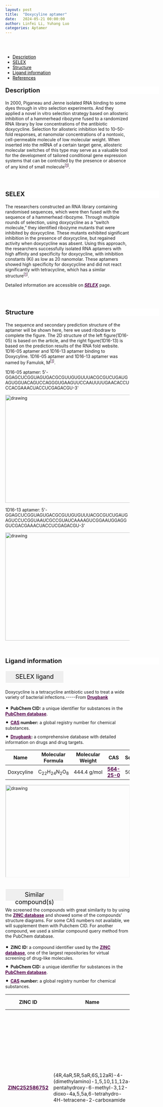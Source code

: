 ```yaml
---
layout: post
title:  "Doxycyline aptamer"
date:   2024-05-21 00:00:00
author: Linfei Li, Yuhang Luo
categories: Aptamer
---
```

<html>
<head>
  <style>

  </style>
</head>
</html>

<html lang="zh-cn">
<head>
<meta charset="utf-8"> 
<style>
  .header_box {
    display: block;
    font-size: 20px;
    font-weight: bold;
    background-color: #ffffff;
    text-decoration: none;
    border-radius: 1px;
    width: 500px;
    border-width: 1px 1px 2px 1px;
    border-color: #ffffff #ffffff #ffffff #ffffff;
}
.blowheader_box{
    display: block;
      padding: 6px;
      font-size:20px;
      margin-right: 10px;
      text-align: center;
      background-color: #efefef;
      color: #000000;
      text-decoration: none;
      border: 1px solid #ffffff;
      border-radius: 1px;
      width:190px;
      height:40px;
  }
  .box_style{
    background: #ffffff;
  }
  blockquote {
  margin: 0 0 0px;
  }
  .dot-paragraph::before {
            content: "• "; /* 点号和空格 */
            color: black; /* 设置点号颜色 */
            font-size: 20px; /* 调整点号大小 */
        }
  .dot-paragraph {
            margin: 5px 0; /* 调整带有点的段落的上下外边距 */
            line-height: 1.2; /* 调整带有点的段落的行高 */
        }
  * {
              margin: 0;
              padding: 0;
              box-sizing: border-box;
          }
</style>
</head>
<br>
<br>

<div class="side-nav">
<ul>
    <div class="side-nav-item"><li><a href="#description" style="color: #000000;">Description</a></li></div>
    <div class="side-nav-item"><li><a href="#SELEX" style="color: #000000;">SELEX</a></li></div>
    <div class="side-nav-item"><li><a href="#Structure" style="color: #000000;">Structure</a></li></div>
    <div class="side-nav-item"><li><a href="#ligand-recognition" style="color: #000000;">Ligand information</a></li></div>
    <div class="side-nav-item"><li><a href="#references" style="color: #000000;">References</a></li></div>
    </ul>
</div>



<p class="header_box" id="description">Description</p>
<p>In 2000, Piganeau and Jenne isolated RNA binding to some dyes through in vitro selection experiments. And they applied a novel in vitro selection strategy based on allosteric inhibition of a hammerhead ribozyme fused to a randomized RNA library by low concentrations of the antibiotic doxycycline. Selection for allosteric inhibition led to 10–50-fold responses, at nanomolar concentrations of a nontoxic, cell-permeable molecule of low molecular weight. When inserted into the mRNA of a certain target gene, allosteric molecular switches of this type may serve as a valuable tool for the development of tailored conditional gene expression systems that can be controlled by the presence or absence of any kind of small molecule<sup>[<a href="#ref1" style="color:#520049">1</a>]</sup>.<br></p>
<br>
<br>


<p class="header_box" id="SELEX">SELEX</p>
<p>The researchers constructed an RNA library containing randomised sequences, which were then fused with the sequence of a hammerhead ribozyme. Through multiple rounds of selection, using doxycycline as a “switch molecule,” they identified ribozyme mutants that were inhibited by doxycycline. These mutants exhibited significant inhibition in the presence of doxycycline, but regained activity when doxycycline was absent. Using this approach, the researchers successfully isolated RNA aptamers with high affinity and specificity for doxycycline, with inhibition constants (Ki) as low as 20 nanomolar. These aptamers showed high specificity for doxycycline and did not react significantly with tetracycline, which has a similar structure<sup>[<a href="#ref1" style="color:#520049">1</a>]</sup>.</p>
<p>Detailed information are accessible on <a href="{{ site.url }}{{ site.baseurl }}/SELEX" target="_blank" style="color:#520049"><b><i>SELEX</i></b></a> page.</p>
<br>
<br>


<p class="header_box" id="Structure">Structure</p>
<p>The sequence and secondary prediction structure of the aptamer will be shown here, here we used ribodraw to complete the figure. The 2D structure of the left figure(1D16-05) is based on the article, and the right figure(1D16-13) is based on the prediction results of the RNA fold website. 1D16-05 aptamer and 1D16-13 aptamer binding to Doxycyline. 1D16-05 aptamer and 1D16-13 aptamer was named by Famulok, M<sup>[<a href="#ref1" style="color:#520049">1</a>]</sup>.</p>
<p>1D16-05 aptamer: 5'-GGAGCUCGGUAGUGACGCGUUGUGUUUACGCGUCUGAUGAGUGGUACAGUCCAGGGUGAAGUUCCAAUUUUGAACACCUCCACGAAACUACCUCGAGACGU-3'</p>
<img src="/images/2D/Doxycyline_aptamer_2D1.svg" alt="drawing" style="width:800px;height:350px;display:block;margin:0 auto;border-radius:0;" class="img-responsive">
<div style="display: flex; justify-content: center;"></div>
<p>1D16-13 aptamer: 5'-GGAGCUCGGUAGUGACGCGUUGUGUUUACGCGUCUGAUGAGUCCUCGGUAAUCGCCGUAUCAAAAGUCGGAAUGGAGGGUCGACGAAACUACCUCGAGACGU-3'</p>
<img src="/images/2D/Doxycyline_aptamer_2D2.svg" alt="drawing" style="width:800px;height:350px;display:block;margin:0 auto;border-radius:0;" class="img-responsive">
<div style="display: flex; justify-content: center;"></div>
<br>
<br>



<p class="header_box" id="ligand-recognition">Ligand information</p>

<p class="blowheader_box">SELEX ligand</p>
<p>Doxycycline is a tetracycline antibiotic used to treat a wide variety of bacterial infections.-----From <a href="https://go.drugbank.com/drugs/DB00254" target="_blank" style="color:#520049; text-decoration: underline;"><b>Drugbank</b></a></p>

<p class="dot-paragraph"><b>PubChem CID:</b> a unique identifier for substances in the <a href="https://pubchem.ncbi.nlm.nih.gov/" target="_blank" style="color:#520049; text-decoration: underline;"><b>PubChem database</b></a>.</p>
<p class="dot-paragraph"><b><a href="https://commonchemistry.cas.org/" target="_blank" style="color:#520049; text-decoration: underline;"><b>CAS</b></a> number:</b> a global registry number for chemical substances.</p>
<p class="dot-paragraph"><b><a href="https://go.drugbank.com/" target="_blank" style="color:#520049; text-decoration: underline;"><b>Drugbank</b></a>:</b> a comprehensive database with detailed information on drugs and drug targets.</p>

<table class="table table-bordered" style="table-layout:fixed;width:auto;margin-left:auto;margin-right:auto;" >
  <thead>
      <tr>
        <th onclick="sortTable(0)">Name</th>
        <th onclick="sortTable(1)">Molecular Formula</th>
        <th onclick="sortTable(2)">Molecular Weight</th>
        <th onclick="sortTable(3)">CAS</th>
        <th onclick="sortTable(4)">Solubility</th>
        <th onclick="sortTable(5)">PubChem</th>
        <th onclick="sortTable(6)">Drugbank ID</th>
      </tr>
  </thead>
    <tbody>
      <tr>
        <td name="td0">Doxycyline</td>
        <td name="td1">C<sub>22</sub>H<sub>24</sub>N<sub>2</sub>O<sub>8</sub></td>
        <td name="td2">444.4 g/mol</td>
        <td name="td3"><a href="https://commonchemistry.cas.org/detail?cas_rn=564-25-0" target="_blank" style="color:#520049"><b>564-25-0</b></a></td>
        <td name="td4">50 mg/ml</td>
        <td name="td5"><a href="https://pubchem.ncbi.nlm.nih.gov/compound/54671203" target="_blank" style="color:#520049"><b>54671203</b></a></td>
        <td name="td6"><a href="https://go.drugbank.com/drugs/DB00254" target="_blank" style="color:#520049"><b>DB00254</b></a></td>
      </tr>
	  </tbody>
  </table>
<div style="display: flex; justify-content: center;"></div>
<img src="/images/SELEX_ligand/Doxycyline_aptamer_SELEX_ligand.svg" alt="drawing" style="width:1000px;height:300px;border:solid 1px #efefef;display:block;margin:0 auto;border-radius:0;" class="img-responsive">
<br>


<p class="blowheader_box">Similar compound(s)</p>                    
<p>We screened the compounds with great similarity to by using the <a href="https://zinc15.docking.org/" target="_blank" style="color:#520049; text-decoration: underline;"><b>ZINC database</b></a> and showed some of the compounds' structure diagrams. For some CAS numbers not available, we will supplement them with Pubchem CID. For another compound, we used a similar compound query method from the PubChem database.</p>

<p class="dot-paragraph"><b>ZINC ID:</b> a compound identifier used by the <a href="https://zinc15.docking.org/" target="_blank" style="color:#520049; text-decoration: underline;"><b>ZINC database</b></a>, one of the largest repositories for virtual screening of drug-like molecules.</p>
<p class="dot-paragraph"><b>PubChem CID:</b> a unique identifier for substances in the <a href="https://pubchem.ncbi.nlm.nih.gov/" target="_blank" style="color:#520049; text-decoration: underline;"><b>PubChem database</b></a>.</p>
<p class="dot-paragraph"><b><a href="https://commonchemistry.cas.org/" target="_blank" style="color:#520049; text-decoration: underline;"><b>CAS</b></a> number:</b> a global registry number for chemical substances.</p>

<table class="table table-bordered" style="table-layout:fixed;width:auto;margin-left:auto;margin-right:auto;">
      <thead>
      <tr>
        <th onclick="sortTable(0)">ZINC ID</th>
        <th onclick="sortTable(1)">Name</th>
        <th onclick="sortTable(2)">CAS</th>
        <th onclick="sortTable(3)">Pubchem CID</th>
        <th onclick="sortTable(4)">Structure</th>
      </tr>
      </thead>
    <tbody>
      <tr>
        <td name="td0"><a href="https://zinc15.docking.org/substances/ZINC252586752/" target="_blank" style="color:#520049"><b>ZINC252586752</b></a></td>
        <td name="td1">(4R,4aR,5R,5aR,6S,12aR)-4-(dimethylamino)-1,5,10,11,12a-pentahydroxy-6-methyl-3,12-dioxo-4a,5,5a,6-tetrahydro-4H-tetracene-2-carboxamide</td>
        <td name="td2">NA</td>
        <td name="td3"><a href="https://pubchem.ncbi.nlm.nih.gov/compound/124080906" target="_blank" style="color:#520049"><b>124080906</b></a></td>
        <td name="td4"><img src="/images/Similar_compound/Doxycyline_Simi_compound1.svg" alt="drawing" style="width:500px"  px="" /></td>
      </tr>
      <tr>
        <td name="td0"><a href="https://zinc15.docking.org/substances/ZINC100302140/" target="_blank" style="color:#520049"><b>ZINC100302140</b></a></td>
        <td name="td1">Doxycycline,(S)</td>
        <td name="td2">NA</td>
        <td name="td3"><a href="https://pubchem.ncbi.nlm.nih.gov/compound/54741563" target="_blank" style="color:#520049"><b>54741563</b></a></td>
        <td name="td4"><img src="/images/Similar_compound/Doxycyline_Simi_compound2.svg" alt="drawing" style="width:500px"  px="" /></td>
      </tr>
      <tr>
        <td name="td0"><a href="https://zinc15.docking.org/substances/ZINC198855020/" target="_blank" style="color:#520049"><b>ZINC198855020</b></a></td>
        <td name="td1">6-Epidoxycycline</td>
        <td name="td2"><a href="https://commonchemistry.cas.org/detail?cas_rn=3219-99-6" target="_blank" style="color:#520049"><b>3219-99-6</b></a></td>
        <td name="td3"><a href="https://pubchem.ncbi.nlm.nih.gov/compound/54685534" target="_blank" style="color:#520049"><b>54685534</b></a></td>
        <td name="td4"><img src="/images/Similar_compound/Doxycyline_Simi_compound3.svg" alt="drawing" style="width:500px"  px="" /></td>
      </tr>
      <tr>
        <td name="td0"><a href="https://zinc15.docking.org/substances/ZINC198589814/" target="_blank" style="color:#520049"><b>ZINC198589814</b></a></td>
        <td name="td1">(4S,4aR,5S,5aR,6R,12aS)-4-(dimethylamino)-1,5,10,11,12a-pentahydroxy-6-methyl-3,12-dioxo-4a,5,5a,6-tetrahydro-4H-tetracene-2-carboxamide</td>
        <td name="td2">NA</td>
        <td name="td3"><a href="https://pubchem.ncbi.nlm.nih.gov/compound/73950444" target="_blank" style="color:#520049"><b>73950444</b></a></td>
        <td name="td4"><img src="/images/Similar_compound/Doxycyline_Simi_compound4.svg" alt="drawing" style="width:500px"  px="" /></td>
      </tr>
      <tr>
        <td name="td0"><a href="https://zinc15.docking.org/substances/ZINC198796850/" target="_blank" style="color:#520049"><b>ZINC198796850</b></a></td>
        <td name="td1">(4R,4aS,5R,5aS,6R,12aS)-4-(dimethylamino)-1,5,10,11,12a-pentahydroxy-6-methyl-3,12-dioxo-4a,5,5a,6-tetrahydro-4H-tetracene-2-carboxamide</td>
        <td name="td2">NA</td>
        <td name="td3"><a href="https://pubchem.ncbi.nlm.nih.gov/compound/54748199" target="_blank" style="color:#520049"><b>54748199</b></a></td>
        <td name="td4"><img src="/images/Similar_compound/Doxycyline_Simi_compound5.svg" alt="drawing" style="width:500px"  px="" /></td>
      </tr>
      <tr>
        <td name="td0"><a href="https://zinc15.docking.org/substances/ZINC100302137/" target="_blank" style="color:#520049"><b>ZINC100302137</b></a></td>
        <td name="td1">Doxycycline</td>
        <td name="td2"><a href="https://commonchemistry.cas.org/detail?cas_rn=564-25-0" target="_blank" style="color:#520049"><b>564-25-0</b></a></td>
        <td name="td3"><a href="https://pubchem.ncbi.nlm.nih.gov/compound/54671203" target="_blank" style="color:#520049"><b>54671203</b></a></td>
        <td name="td4"><img src="/images/Similar_compound/Doxycyline_Simi_compound6.svg" alt="drawing" style="width:500px"  px="" /></td>
      </tr>
    </tbody>
  </table>
<br>
<br>
                 
<p class="header_box" id="references">References</p>
                
<a id="ref1"></a><font><strong>[1]  An Allosteric Ribozyme Regulated by Doxycyline.</strong></font><br/>
Piganeau, N., Jenne, A., Thuillier, V., & Famulok, M.<br/>
<a href="https://pubmed.ncbi.nlm.nih.gov/29711918/" target="_blank" style="color:#520049">Angewandte Chemie (International ed. in English), 39(23), 4369–4373. (2000)</a>
<br/>
